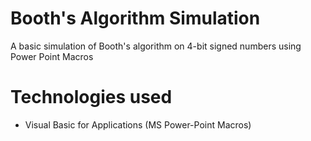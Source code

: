 # Booth's Algorithm Simulation
 A basic simulation of Booth's algorithm on 4-bit signed numbers using Power Point Macros
 
# Technologies used
 - Visual Basic for Applications (MS Power-Point Macros)
